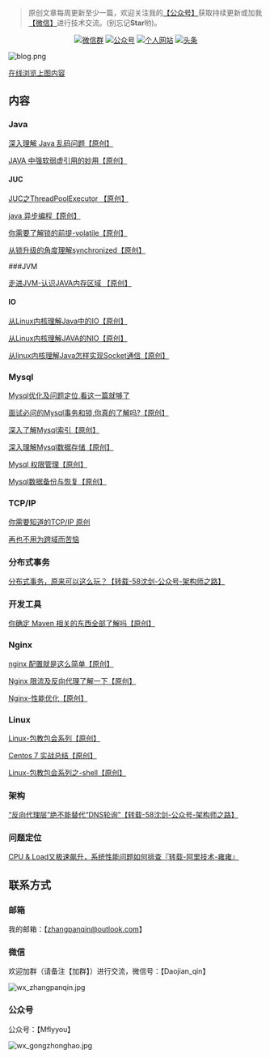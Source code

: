 > 原创文章每周更新至少一篇，欢迎关注我的[【公众号】](#公众号)获取持续更新或加我[【微信】](#微信)进行技术交流。(别忘记**Star**哟)。

<p align="center">
  <a href="#微信"><img src="https://img.shields.io/badge/weChat-微信群-blue.svg" alt="微信群"></a>
  <a href="#公众号"><img src="https://img.shields.io/badge/公众号-Mflyyou-important" alt="公众号"></a>
  <a href="http://mflyyou.cn/"><img src="https://img.shields.io/badge/个人网站-mflyyou.cn-critical" alt="个人网站"></a>
  <a href="https://www.toutiao.com/c/user/111159900906/#mid=1660292020183044"><img src="https://img.shields.io/badge/toutiao-头条-blue" alt="头条"></a>
</p>


![blog.png](http://ww1.sinaimg.cn/large/005YdyTogy1glfke3pv76j31rb3d7qgy.jpg)

[在线浏览上图内容](https://www.processon.com/view/link/5fcb3cc163768926b54f0c99)

## 内容

### Java

[深入理解 Java 乱码问题【原创】](https://mp.weixin.qq.com/s/fHrHJg_njDgEE1rHTGgxhA)

[JAVA 中强软弱虚引用的妙用【原创】](https://mp.weixin.qq.com/s/L_CQpZzRU6ZyTz6IM_9GWg)

#### JUC

[JUC之ThreadPoolExecutor 【原创】](https://mp.weixin.qq.com/s/d1WzMtovW_iNcpVB_WXx1A)

[java 异步编程【原创】](https://mp.weixin.qq.com/s/OpDqkoczaO4z0kA9bCo-Xw)

[你需要了解锁的前提-volatile【原创】](https://mp.weixin.qq.com/s/2JtQXDSnBFuf0pSMEFMPdA)

[从锁升级的角度理解synchronized【原创】](https://mp.weixin.qq.com/s/8qw1z0k7bthI_eVc-M6o-A)

###JVM

[走进JVM-认识JAVA内存区域 【原创】](https://mp.weixin.qq.com/s/BMFA62rQJDvdaH9R9ppPXQ)

#### IO

[从Linux内核理解Java中的IO【原创】](https://mp.weixin.qq.com/s/wcwKYU38wGLZUaryf1pqPw)

[从Linux内核理解JAVA的NIO【原创】](https://mp.weixin.qq.com/s/K72PLIgSNFH_GuOh5L0Clg)

[从linux内核理解Java怎样实现Socket通信【原创】](https://mp.weixin.qq.com/s/W2E90sVT_wDArKMNxoQ0Mw)

### Mysql

[Mysql优化及问题定位,看这一篇就够了](https://mp.weixin.qq.com/s/2riFK_0cCii9pV3fY9G6JA)

[面试必问的Mysql事务和锁,你真的了解吗?【原创】](https://mp.weixin.qq.com/s/GOOrKcicwzpZUMb70kZcIA)

[深入了解Mysql索引【原创】](https://mp.weixin.qq.com/s/EtaBDwvN60yEeEh6_-qIWg)

[深入理解Mysql数据存储【原创】](https://mp.weixin.qq.com/s/hnJE6CkjXSXS3FatG11E3Q)

[Mysql 权限管理【原创】](https://mp.weixin.qq.com/s/WbilZ1mxH9u9YXflRpkccQ)

[Mysql数据备份与恢复【原创】](https://mp.weixin.qq.com/s/JkB4z1a7fTSCAObnk-x7pw)

### TCP/IP

[你需要知道的TCP/IP 原创](https://mp.weixin.qq.com/s/W2E90sVT_wDArKMNxoQ0Mw)

[再也不用为跨域而苦恼](https://mp.weixin.qq.com/s/1F-5r3NZ-h92hpFDeW3dNA)

### 分布式事务

[分布式事务，原来可以这么玩？【转载-58沈剑-公众号-架构师之路】](https://mp.weixin.qq.com/s/juG8cZejCiSLWjkaaHTQiw)

### 开发工具

[你确定 Maven 相关的东西全部了解吗【原创】](https://mp.weixin.qq.com/s/WkfW3veizz3XbtbTL50KLQ)

### Nginx

[nginx 配置就是这么简单【原创】](https://mp.weixin.qq.com/s/XxUM45WFv3sl0LWZp6zEMw)

[Nginx 限流及反向代理了解一下【原创】](https://mp.weixin.qq.com/s/yZJ1rAdgMQL7O0Fi9Re5_Q)

[Nginx-性能优化【原创】](https://mp.weixin.qq.com/s/itSoW-AFH1dx6vu5cFdshw)

### Linux

[Linux-包教包会系列【原创】](https://mp.weixin.qq.com/s/JG3W0qz9fxhHlq6gZ0rKXg)

[Centos 7 实战总结【原创】](https://mp.weixin.qq.com/s/v6quqwBicHAoXcU6LFv26Q)

[Linux-包教包会系列之-shell【原创】](https://mp.weixin.qq.com/s/q591TSaOXjQWedOcyEUIig)



### 架构

[“反向代理层”绝不能替代“DNS轮询”【转载-58沈剑-公众号-架构师之路】](https://mp.weixin.qq.com/s/-tkXEjmzW92W5p43sf2h2w)

### 问题定位
[CPU & Load又极速飙升，系统性能问题如何排查『转载-阿里技术-雍雍』](https://mp.weixin.qq.com/s/tbn6U330KgyxluiIF2PDxQ)

## 联系方式

### 邮箱

我的邮箱：【zhangpanqin@outlook.com】


### 微信

欢迎加群（请备注【加群】）进行交流，微信号：【Daojian_qin】

![wx_zhangpanqin.jpg](http://ww1.sinaimg.cn/mw690/005YdyTogy1glfkhhid1gj30s311c76m.jpg)

### 公众号

公众号：【Mflyyou】

![wx_gongzhonghao.jpg](http://ww1.sinaimg.cn/large/005YdyTogy1glfkguufkvj3076076gm3.jpg)

